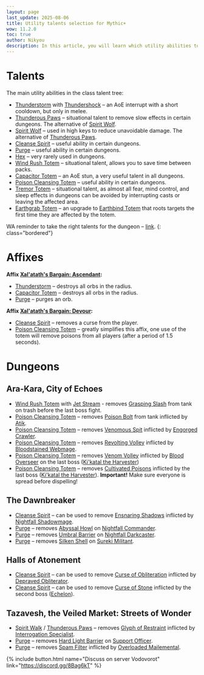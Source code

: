 ```yaml
---
layout: page
last_update: 2025-08-06
title: Utility talents selection for Mythic+
wow: 11.2.0
toc: true
author: Nikyou
description: In this article, you will learn which utility abilities to choose from the class talent tree for different dungeons.
---
```



# Talents

The main utility abilities in the class talent tree:

* [Thunderstorm](https://www.wowhead.com/spell=51490) with [Thundershock](https://www.wowhead.com/spell=378779) – an AoE interrupt with a short cooldown, but only in melee.
* [Thunderous Paws](https://www.wowhead.com/spell=378075) – situational talent to remove slow effects in certain dungeons. The alternative of [Spirit Wolf](https://www.wowhead.com/spell=260878).
* [Spirit Wolf](https://www.wowhead.com/spell=260878) – used in high keys to reduce unavoidable damage. The alternative of [Thunderous Paws](https://www.wowhead.com/spell=378075).
* [Cleanse Spirit](https://www.wowhead.com/spell=51886) – useful ability in certain dungeons.
* [Purge](https://www.wowhead.com/spell=370/) – useful ability in certain dungeons.
* [Hex](https://www.wowhead.com/spell=51514) – very rarely used in dungeons.
* [Wind Rush Totem](https://www.wowhead.com/spell=192077) – situational talent, allows you to save time between packs.
* [Capacitor Totem](https://www.wowhead.com/spell=192058) – an AoE stun, a very useful talent in all dungeons.
* [Poison Cleansing Totem](https://www.wowhead.com/spell=383013) – useful ability in certain dungeons.
* [Tremor Totem](https://www.wowhead.com/spell=8143) – situational talent, as almost all fear, mind control, and sleep effects in dungeons can be avoided by interrupting casts or leaving the affected area.
* [Earthgrab Totem](https://www.wowhead.com/spell=51485) – an upgrade to [Earthbind Totem](https://www.wowhead.com/spell=2484) that roots targets the first time they are affected by the totem.

WA reminder to take the right talents for the dungeon – [link](https://wago.io/hzEzPJxst).
{: class="bordered"}

# Affixes

**Affix [Xal'atath's Bargain: Ascendant](https://www.wowhead.com/affix=148):**
* [Thunderstorm](https://www.wowhead.com/spell=51490) – destroys all orbs in the radius.
* [Capacitor Totem](https://www.wowhead.com/spell=192058) – destroys all orbs in the radius.
* [Purge](https://www.wowhead.com/spell=370/) – purges an orb.

**Affix [Xal'atath's Bargain: Devour](https://www.wowhead.com/affix=160):**
* [Cleanse Spirit](https://www.wowhead.com/spell=51886) – removes a curse from the player.
* [Poison Cleansing Totem](https://www.wowhead.com/spell=383013) – greatly simplifies this affix, one use of the totem will remove poisons from all players (after a period of 1.5 seconds).

# Dungeons

## Ara-Kara, City of Echoes

* [Wind Rush Totem](https://www.wowhead.com/spell=192077) with [Jet Stream](https://www.wowhead.com/spell=462817) - removes [Grasping Slash](https://www.wowhead.com/spell=433785) from tank on trash before the last boss fight.
* [Poison Cleansing Totem](https://www.wowhead.com/spell=383013) – removes [Poison Bolt](https://www.wowhead.com/spell=436322) from tank inflicted by [Atik](https://www.wowhead.com/npc=217533).
* [Poison Cleansing Totem](https://www.wowhead.com/spell=383013) – removes [Venomous Spit](https://www.wowhead.com/spell=438618) inflicted by [Engorged Crawler](https://www.wowhead.com/npc=214840).
* [Poison Cleansing Totem](https://www.wowhead.com/spell=383013) – removes [Revolting Volley](https://www.wowhead.com/spell=448248) inflicted by [Bloodstained Webmage](https://www.wowhead.com/npc=223253).
* [Poison Cleansing Totem](https://www.wowhead.com/spell=383013) – removes [Venom Volley](https://www.wowhead.com/spell=433841) inflicted by [Blood Overseer](https://www.wowhead.com/npc=216364) on the last boss ([Ki'katal the Harvester](https://www.wowhead.com/npc=215407))
* [Poison Cleansing Totem](https://www.wowhead.com/spell=383013) – removes [Cultivated Poisons](https://www.wowhead.com/spell=461487) inflicted by the last boss ([Ki'katal the Harvester](https://www.wowhead.com/npc=215407)). **Important!** Make sure everyone is spread before dispelling!

## The Dawnbreaker

* [Cleanse Spirit](https://www.wowhead.com/spell=51886) – can be used to remove [Ensnaring Shadows](https://www.wowhead.com/spell=431309) inflicted by [Nightfall Shadowmage](https://www.wowhead.com/npc=213892).
* [Purge](https://www.wowhead.com/spell=370) – removes [Abyssal Howl](https://www.wowhead.com/spell=450756) on [Nightfall Commander](https://www.wowhead.com/npc=214762).
* [Purge](https://www.wowhead.com/spell=370) – removes [Umbral Barrier](https://www.wowhead.com/spell=432520) on [Nightfall Darkcaster](https://www.wowhead.com/npc=213893).
* [Purge](https://www.wowhead.com/spell=370) – removes [Silken Shell](https://www.wowhead.com/spell=451097) on [Sureki Militant](https://www.wowhead.com/npc=213932).

## Halls of Atonement

* [Cleanse Spirit](https://www.wowhead.com/spell=51886) – can be used to remove [Curse of Obliteration](https://www.wowhead.com/spell=325876) inflicted by [Depraved Obliterator](https://www.wowhead.com/npc=165414).
* [Cleanse Spirit](https://www.wowhead.com/spell=51886) – can be used to remove [Curse of Stone](https://www.wowhead.com/spell=319603) inflicted by the second boss ([Echelon](https://www.wowhead.com/npc=156827)).

## Tazavesh, the Veiled Market: Streets of Wonder

* [Spirit Walk](https://www.wowhead.com/spell=58875) / [Thunderous Paws](https://www.wowhead.com/spell=378075) – removes [Glyph of Restraint](https://www.wowhead.com/spell=355915) inflicted by [Interrogation Specialist](https://www.wowhead.com/npc=177816).
* [Purge](https://www.wowhead.com/spell=370) – removes [Hard Light Barrier](https://www.wowhead.com/spell=355934) on [Support Officer](https://www.wowhead.com/npc=177817).
* [Purge](https://www.wowhead.com/spell=370) – removes [Spam Filter](https://www.wowhead.com/spell=347775) inflicted by [Overloaded Mailemental](https://www.wowhead.com/npc=176395).


<p></p>

{% include button.html name="Discuss on server Vodovorot" link="https://discord.gg/8Bag6kT" %}

<p></p>